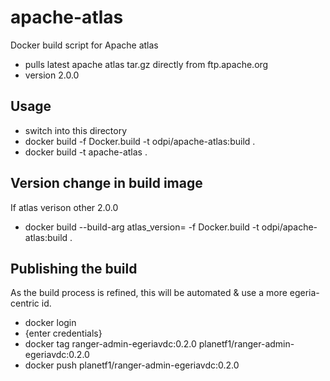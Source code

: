 <!-- SPDX-License-Identifier: CC-BY-4.0 -->
<!-- Copyright Contributors to the Egeria project. -->

# apache-atlas

Docker build script for Apache atlas

 - pulls latest apache atlas tar.gz directly from ftp.apache.org
 - version 2.0.0

## Usage

 - switch into this directory
 - docker build -f Docker.build -t odpi/apache-atlas:build .
 - docker build -t apache-atlas .

## Version change in build image

If atlas verison other 2.0.0
- docker build --build-arg atlas_version=<version> -f Docker.build -t odpi/apache-atlas:build .

## Publishing the build

As the build process is refined, this will be automated & use a more
egeria-centric id.

 - docker login
 - {enter credentials}
 - docker tag ranger-admin-egeriavdc:0.2.0 planetf1/ranger-admin-egeriavdc:0.2.0
 - docker push planetf1/ranger-admin-egeriavdc:0.2.0